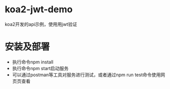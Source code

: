 # koa2-jwt-demo

koa2开发的api示例，使用用jwt验证

# 安装及部署
* 执行命令npm install
* 执行命令npm start启动服务
* 可以通过postman等工具对服务进行测试，或者通过npm run test命令使用网页页查看
